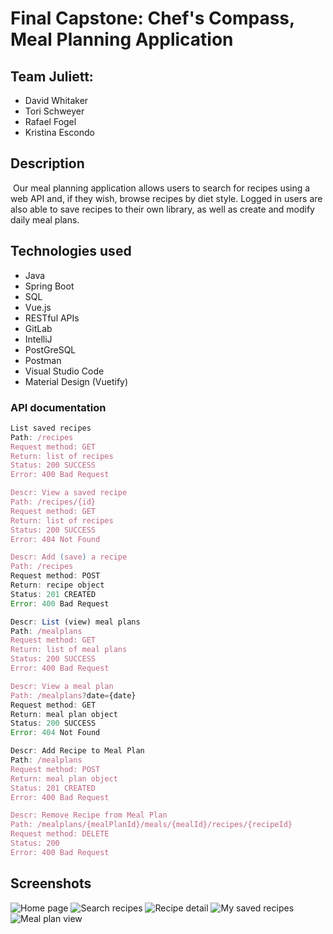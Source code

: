 # Final Capstone: Chef's Compass, Meal Planning Application
## Team Juliett: 
- David Whitaker
- Tori Schweyer
- Rafael Fogel
- Kristina Escondo
​
## Description
​
Our meal planning application allows users to search for recipes using a web API and, if they wish, browse recipes by diet style. Logged in users are also able to save recipes to their own library, as well as create and modify daily meal plans.

## Technologies used
- Java
- Spring Boot
- SQL
- Vue.js
- RESTful APIs
- GitLab
- IntelliJ
- PostGreSQL
- Postman
- Visual Studio Code
- Material Design (Vuetify)

### API documentation​
```js 
List saved recipes
Path: /recipes
Request method: GET
Return: list of recipes
Status: 200 SUCCESS
Error: 400 Bad Request

Descr: View a saved recipe
Path: /recipes/{id}
Request method: GET
Return: list of recipes
Status: 200 SUCCESS
Error: 404 Not Found

Descr: Add (save) a recipe
Path: /recipes
Request method: POST
Return: recipe object
Status: 201 CREATED
Error: 400 Bad Request

Descr: List (view) meal plans
Path: /mealplans
Request method: GET
Return: list of meal plans
Status: 200 SUCCESS
Error: 400 Bad Request

Descr: View a meal plan
Path: /mealplans?date={date}
Request method: GET
Return: meal plan object
Status: 200 SUCCESS
Error: 404 Not Found

Descr: Add Recipe to Meal Plan
Path: /mealplans
Request method: POST
Return: meal plan object
Status: 201 CREATED
Error: 400 Bad Request

Descr: Remove Recipe from Meal Plan
Path: /mealplans/{mealPlanId}/meals/{mealId}/recipes/{recipeId}
Request method: DELETE
Status: 200 
Error: 400 Bad Request
```
## Screenshots​
![Home page](src\assets\screenshot-homepage.png)
![Search recipes](src\assets\screenshot-search-recipes.png)
![Recipe detail](src\assets\screenshot-recipe-detail.png)
![My saved recipes](src\assets\screenshot-saved-recipes.png)
![Meal plan view](src\assets\screenshot-meal-plan.png)
